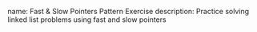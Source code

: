 name: Fast & Slow Pointers Pattern Exercise
description: Practice solving linked list problems using fast and slow pointers 